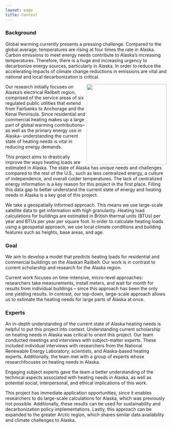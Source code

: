 ```yaml
---
layout: page
title: Context
---
```


### Background

Global warming currently presents a pressing challenge. Compared to the global average, temperatures are rising at four times the rate in Alaska. Carbon emissions to meet energy needs contribute to Alaska’s increasing temperatures. Therefore, there is a huge and increasing urgency to decarbonize energy sources, particularly in Alaska. In order to reduce the accelerating impacts of climate change reductions in emissions are vital and national and local decarbonization is critical.

<img align="right" src="{{ site.url }}{{ site.baseurl }}/assets/img/AK_railbelt.png" width="250">
Our research initially focuses on Alaska’s electrical Railbelt region, comprised of the service areas of six regulated public utilities that extend from Fairbanks to Anchorage and the Kenai Peninsula. Since residential and commercial heating makes up a large part of global warming contributions– as well as the primary energy use in Alaska– understanding the current state of heating needs is vital in reducing energy demands.

This project aims to drastically improve the ways heating loads are estimated in Alaska. The state of Alaska has unique needs and challenges compared to the rest of the U.S., such as less centralized energy, a culture of independence, and overall colder temperatures. The lack of centralized energy information is a key reason for this project in the first place. Filling this data gap to better understand the current state of energy and heating needs in Alaska is a key goal of this project.

We take a geospatially informed approach. This means we use large-scale satellite data to get information with high granularity. Heating load calculations for buildings are estimated in British thermal units (BTUs) per year and BTUs per year per square foot. In order to calculate heating loads using a geospatial approach, we use local climate conditions and building features such as heights, base areas, and age. 


### Goal

We aim to develop a model that predicts heating loads for residential and commercial buildings on the Alaskan Railbelt. Our work is in contrast to current scholarship and research for the Alaska region. 

Current work focuses on time-intensive, micro-level approaches: researchers take measurements, install meters, and wait for month for results from individual buildings – since this approach has been the only one yielding results. In contrast, our top-down, large-scale approach allows us to estimate the heating needs for large parts of Alaska at once. 

### Experts

An in-depth understanding of the current state of Alaska heating needs is helpful to put this project into context. Understanding current scholarship on heating needs in Alaska was critical to orient this project. Our team conducted meetings and interviews with subject-matter experts. These included individual interviews with researchers from the National Renewable Energy Laboratory, scientists, and Alaska-based heating experts. Additionally, the team met with a group of experts whose researchfocuses on heating needs in Alaska.

Engaging subject experts gave the team a better understanding of the technical aspects associated with heating needs in Alaska, as well as potential social, interpersonal, and ethical implications of this work. 

This project has immediate application opportunities, since it enables researchers to do large-scale calculations for Alaska, which was previously not possible. Additionally, these results can be used for sustainability and decarbonization policy implementations. Lastly, this approach can be expanded to the greater Arctic region, which shares similar data availability and climate challenges to Alaska.
